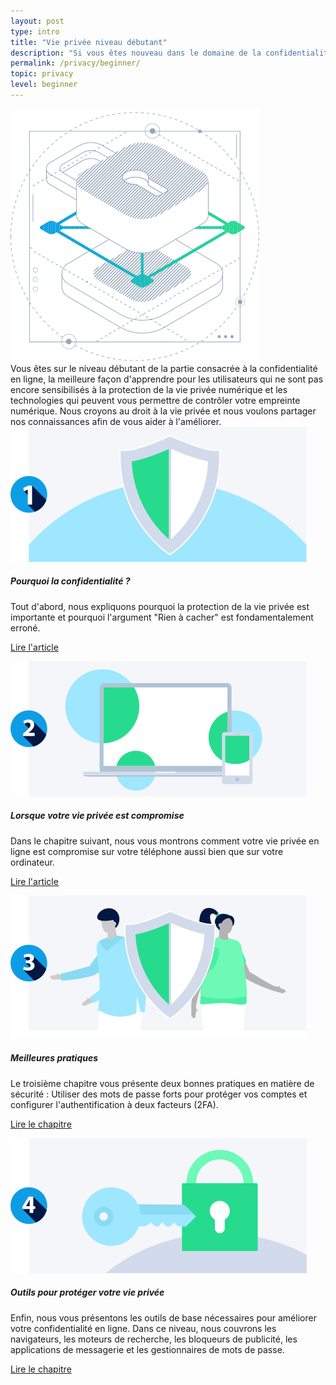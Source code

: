 ```yaml
---
layout: post
type: intro
title: "Vie privée niveau débutant"
description: "Si vous êtes nouveau dans le domaine de la confidentialité numérique, vous pouvez savoir où votre vie privée est compromise et comment vous pouvez la protéger."
permalink: /privacy/beginner/
topic: privacy
level: beginner
---
```


<div class="row mb-3">
    <div class="col-md-3">
        <img src="/assets/img/icons/topics/privacy-blueprint.svg" alt="Horizen privacy blueprint" class="lead-icon"/>
    </div>
    <div class="col-md-9 lead">
        Vous êtes sur le niveau débutant de la partie consacrée à la confidentialité en ligne, la meilleure façon d'apprendre pour les utilisateurs qui ne sont pas encore sensibilisés à la protection de la vie privée numérique et les technologies qui peuvent vous permettre de contrôler votre empreinte numérique. Nous croyons au droit à la vie privée et nous voulons partager nos connaissances afin de vous aider à l'améliorer.
    </div>
</div>


<div class="row mt-5">
    <div class="col-md-3">
        <a href="{{ site.baseurl }}{% post_url /privacy/beginner/2023-01-01-the-nothing-to-hide-argument %}">
            <img src="/assets/post_files/privacy/beginner/intro/why.svg" alt="Pourquoi la confidentialité ?" />
        </a>
    </div>
    <div class="col-md-9">
        <h5 class="intro-article-title">Pourquoi la confidentialité ?</h5>
        <p class="mb-1">
            Tout d'abord, nous expliquons pourquoi la protection de la vie privée est importante et pourquoi l'argument "Rien à cacher" est fondamentalement erroné.
        </p>
        <p class="mb-0">
            <a class="font-weight-bold" href="{{ site.baseurl }}{% post_url /privacy/beginner/2023-01-01-the-nothing-to-hide-argument %}">Lire l'article</a>
        </p>
    </div>
</div>

<div class="row mt-5">
    <div class="col-md-3">
        <a href="{{ site.baseurl }}{% post_url /privacy/beginner/2023-02-01-your-phone-and-computer %}">
            <img src="/assets/post_files/privacy/beginner/intro/where.svg" alt="Lorsque votre vie privée est compromise" />
        </a>
    </div>
    <div class="col-md-9">
        <h5 class="intro-article-title">Lorsque votre vie privée est compromise</h5>
        <p class="mb-1">
            Dans le chapitre suivant, nous vous montrons comment votre vie privée en ligne est compromise sur votre téléphone aussi bien que sur votre ordinateur.
        </p>
        <p class="mb-0">
            <a class="font-weight-bold" href="{{ site.baseurl }}{% post_url /privacy/beginner/2023-02-01-your-phone-and-computer %}">Lire l'article</a>
        </p>
    </div>
</div>

<div class="row mt-5">
    <div class="col-md-3">
        <a href="{{ site.baseurl }}{% post_url /privacy/beginner/2023-03-01-best-practices %}">
            <img src="/assets/post_files/privacy/beginner/intro/tools.svg" alt="Meilleures pratiques" />
        </a>
    </div>
    <div class="col-md-9">
        <h5 class="intro-article-title">Meilleures pratiques</h5>
        <p class="mb-1">
            Le troisième chapitre vous présente deux bonnes pratiques en matière de sécurité : Utiliser des mots de passe forts pour protéger vos comptes et configurer l'authentification à deux facteurs (2FA).
        </p>
        <p class="mb-0">
            <a class="font-weight-bold" href="{{ site.baseurl }}{% post_url /privacy/beginner/2023-03-01-best-practices %}">Lire le chapitre</a>
        </p>
    </div>
</div>

<div class="row mt-5">
    <div class="col-md-3">
        <a href="{{ site.baseurl }}{% post_url /privacy/beginner/2023-04-01-tools-to-protect-your-privacy %}">
            <img src="/assets/post_files/privacy/beginner/intro/best.svg" alt="Outils pour protéger votre vie privée" />
        </a>
    </div>
    <div class="col-md-9">
        <h5 class="intro-article-title">Outils pour protéger votre vie privée</h5>
        <p class="mb-1">
            Enfin, nous vous présentons les outils de base nécessaires pour améliorer votre confidentialité en ligne. Dans ce niveau, nous couvrons les navigateurs, les moteurs de recherche, les bloqueurs de publicité, les applications de messagerie et les gestionnaires de mots de passe.
        </p>
        <p class="mb-0">
            <a class="font-weight-bold" href="{{ site.baseurl }}{% post_url /privacy/beginner/2023-04-01-tools-to-protect-your-privacy %}">Lire le chapitre</a>
        </p>
    </div>
</div>
